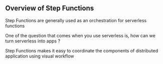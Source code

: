 ## Overview of Step Functions
Step Functions are generally used as an orchestration for serverless functions 
 
 
One of the question that comes when you use serverless is, how can we turn serverless into apps ?
 
 
Step Functions makes it easy to coordinate the components of distributed application using visual workflow
